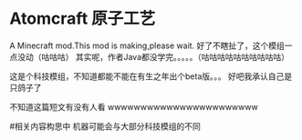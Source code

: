 # Atomcraft 原子工艺
A Minecraft mod.This mod is making,please wait.
好了不瞎扯了，这个模组一点没动（咕咕咕）
其实呢，作者Java都没学完。。。。。（咕咕咕咕咕咕咕咕咕咕）

这是个科技模组，不知道都能不能在有生之年出个beta版。。。
好吧我承认自己是只鸽子了

不知道这篇短文有没有人看
wwwwwwwwwwwwwwwwwwwwwww

#相关内容构思中
机器可能会与大部分科技模组的不同
